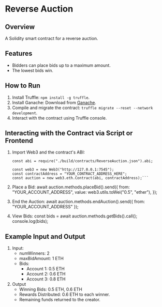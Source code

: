 # Reverse Auction

## Overview
A Solidity smart contract for a reverse auction.

## Features
- Bidders can place bids up to a maximum amount.
- The lowest bids win.

## How to Run
1. Install Truffle: `npm install -g truffle`.
2. Install Ganache: Download from [Ganache](https://trufflesuite.com/ganache/).
3. Compile and migrate the contract: `truffle migrate --reset --network development`.
4. Interact with the contract using Truffle console.

## Interacting with the Contract via Script or Frontend
1. Import Web3 and the contract's ABI:
   ```const Web3 = require("web3");
   const abi = require("./build/contracts/ReverseAuction.json").abi;

   const web3 = new Web3("http://127.0.0.1:7545");
   const contractAddress = "YOUR_CONTRACT_ADDRESS_HERE";
   const auction = new web3.eth.Contract(abi, contractAddress);```

2. Place a Bid:
   await auction.methods.placeBid().send({
    from: "YOUR_ACCOUNT_ADDRESS",
    value: web3.utils.toWei("0.5", "ether"),
   });

3. End the Auction: 
   await auction.methods.endAuction().send({ from: "YOUR_ACCOUNT_ADDRESS" });

4. View Bids: 
   const bids = await auction.methods.getBids().call();
   console.log(bids);

## Example Input and Output
1. Input:
   - numWinners: 2
   - maxBidAmount: 1 ETH
   - Bids: 
        - Account 1: 0.5 ETH
        - Account 2: 0.6 ETH
        - Account 3: 0.8 ETH
2. Output
   - Winning Bids: 0.5 ETH, 0.6 ETH
   - Rewards Distributed: 0.6 ETH to each winner.
   - Remaining funds returned to the creator.
